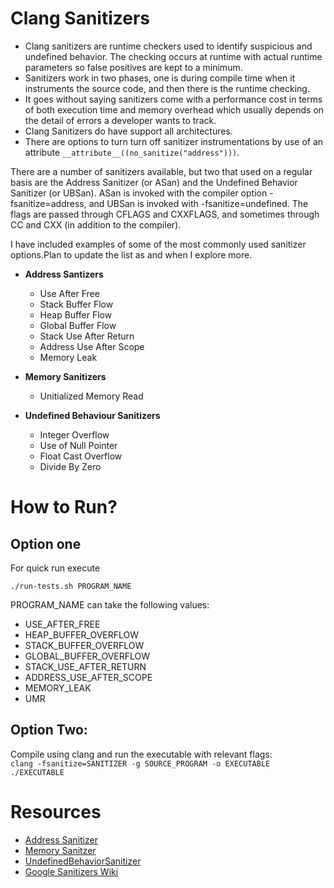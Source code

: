 # Clang Sanitizers

- Clang sanitizers are runtime checkers used to identify suspicious and undefined behavior. The checking occurs at runtime with actual runtime parameters so false positives are kept to a minimum. 
- Sanitizers work in two phases, one is during compile time when it instruments the source code, and then there is the runtime checking. 
- It goes without saying sanitizers come with a performance cost in terms of both execution time and memory overhead which usually depends on the detail  of errors a developer wants to track. 
- Clang Sanitizers do have support all architectures.  
- There are options to turn turn off sanitizer instrumentations by use of an attribute ``` __attribute__((no_sanitize("address"))) ```. 

There are a number of sanitizers available, but two that used on a regular basis are the Address Sanitizer (or ASan) and the Undefined Behavior Sanitizer (or UBSan). ASan is invoked with the compiler option -fsanitize=address, and UBSan is invoked with -fsanitize=undefined. The flags are passed through CFLAGS and CXXFLAGS, and sometimes through CC and CXX (in addition to the compiler).  

I have included examples of some of the most commonly used sanitizer options.Plan to update the list as and 
when I explore more.

- **Address Santizers**
  - Use After Free
  - Stack Buffer Flow
  - Heap Buffer Flow
  - Global Buffer Flow
  - Stack Use After Return
  - Address Use After Scope
  - Memory Leak

- **Memory Sanitizers**
  - Unitialized Memory Read
 
- **Undefined Behaviour Sanitizers**
  - Integer Overflow
  - Use of Null Pointer
  - Float Cast Overflow
  - Divide By Zero
  
# How to Run?

## Option one

For quick run execute  

``` ./run-tests.sh PROGRAM_NAME  ```

PROGRAM_NAME can take the following values:  
  - USE_AFTER_FREE
  - HEAP_BUFFER_OVERFLOW
  - STACK_BUFFER_OVERFLOW
  - GLOBAL_BUFFER_OVERFLOW
  - STACK_USE_AFTER_RETURN
  - ADDRESS_USE_AFTER_SCOPE
  - MEMORY_LEAK
  - UMR

## Option Two:
Compile using clang and run the executable with relevant flags:  
``` clang -fsanitize=SANITIZER -g SOURCE_PROGRAM -o EXECUTABLE ```  
``` ./EXECUTABLE  ```


# Resources
 - [Address Sanitizer](http://clang.llvm.org/docs/AddressSanitizer.html)
 - [Memory Sanitzer](http://clang.llvm.org/docs/MemorySanitizer.html)
 - [UndefinedBehaviorSanitizer](https://clang.llvm.org/docs/UndefinedBehaviorSanitizer.html)
 - [Google Sanitizers Wiki](https://github.com/google/sanitizers/)
